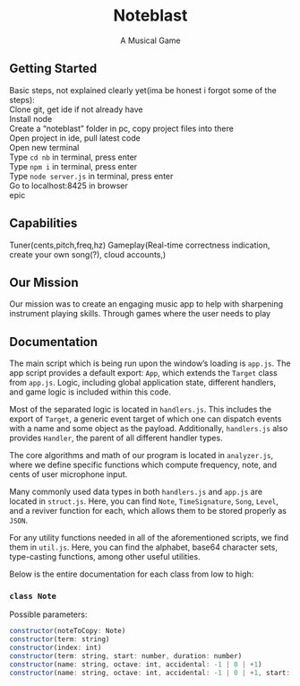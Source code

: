 <div>
	<h1 align="center">Noteblast</h1>
	<p align="center">A Musical Game</p>
</div>

## Getting Started

Basic steps, not explained clearly yet(ima be honest i forgot some of the steps):  
Clone git, get ide if not already have  
Install node  
Create a “noteblast” folder in pc, copy project files into there  
Open project in ide, pull latest code  
Open new terminal  
Type `cd nb` in terminal, press enter  
Type `npm i` in terminal, press enter  
Type `node server.js` in terminal, press enter  
Go to localhost:8425 in browser  
epic  


## Capabilities



Tuner(cents,pitch,freq,hz)
Gameplay(Real-time correctness indication, create your own song(?), cloud accounts,) 

## Our Mission

Our mission was to create an engaging music app to help with sharpening instrument playing skills. Through games where the user needs to play 

## Documentation

The main script which is being run upon the window’s loading is `app.js`. The app script provides a default export: `App`, which extends the `Target` class from `app.js`. Logic, including global application state, different handlers, and game logic is included within this code.  

Most of the separated logic is located in `handlers.js`. This includes the export of `Target`, a generic event target of which one can dispatch events with a name and some object as the payload. Additionally, `handlers.js` also provides `Handler`, the parent of all different handler types.  

The core algorithms and math of our program is located in `analyzer.js`, where we define specific functions which compute frequency, note, and cents of user microphone input.  

Many commonly used data types in both `handlers.js` and `app.js` are located in `struct.js`. Here, you can find `Note`, `TimeSignature`, `Song`, `Level`, and a reviver function for each, which allows them to be stored properly as `JSON`.  

For any utility functions needed in all of the aforementioned scripts, we find them in `util.js`. Here, you can find the alphabet, base64 character sets, type-casting functions, among other useful utilities.  

Below is the entire documentation for each class from low to high:  

### `class Note`

Possible parameters:
```js
constructor(noteToCopy: Note)
constructor(term: string)
constructor(index: int)
constructor(term: string, start: number, duration: number)
constructor(name: string, octave: int, accidental: -1 | 0 | +1)
constructor(name: string, octave: int, accidental: -1 | 0 | +1, start: number, duration: number)
```

